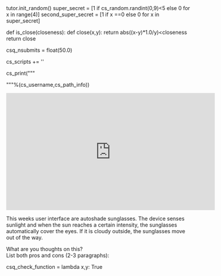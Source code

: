 <python>
tutor.init_random()
super_secret = [1 if cs_random.randint(0,9)<5 else 0 for x in range(4)]
second_super_secret = [1 if x ==0 else 0 for x in super_secret]

def is_close(closeness):
    def close(x,y):
        return  abs((x-y)*1.0/y)<closeness
    return close

csq_nsubmits = float(50.0)

cs_scripts += '<script type="text/javascript" src="COURSE/scripts/scrollspy_builder.js"></script>'

cs_print("""
<script>
var user = "%s";
var whereat = "%s";
</script>
"""%(cs_username,cs_path_info))
</python>



<iframe width="560" height="315" src="https://www.youtube.com/embed/CF4J4e7vOC8" frameborder="0" allow="autoplay; encrypted-media" allowfullscreen></iframe>

This weeks user interface are autoshade sunglasses.
The device senses sunlight and when the sun reaches a certain intensity, the sunglasses automatically cover the eyes. 
If it is cloudy outside, the sunglasses move out of the way. 

What are you thoughts on this? </br>
List both pros and cons (2-3 paragraphs):

<question bigbox>
csq_check_function = lambda x,y: True
</question>

</br></br>


